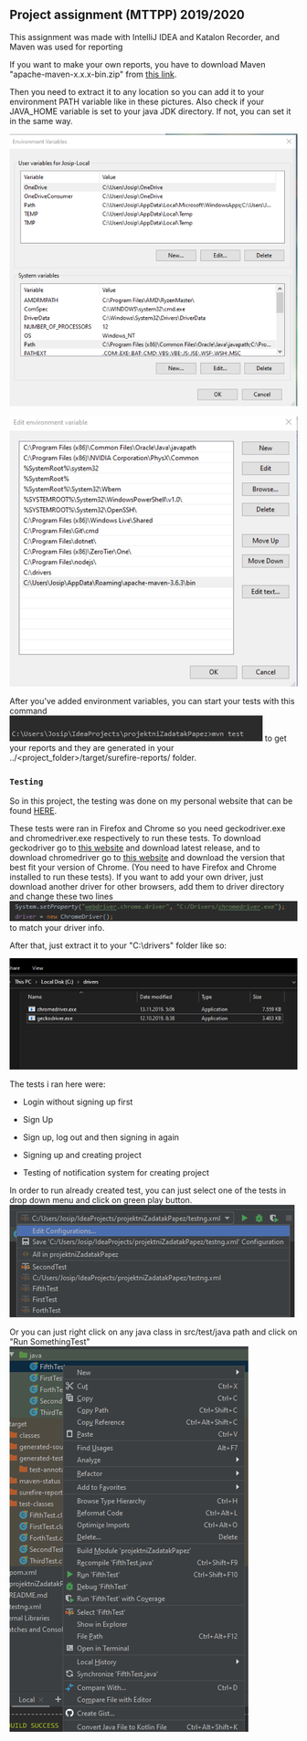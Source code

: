 ## Project assignment (MTTPP) 2019/2020


This assignment was made with IntelliJ IDEA and Katalon Recorder, and Maven was used for reporting

If you want to make your own reports, you have to download Maven "apache-maven-x.x.x-bin.zip" from [this link](https://maven.apache.org/download.cgi).

Then you need to extract it to any location so you can add it to your environment PATH variable like in these pictures.
Also check if your JAVA_HOME variable is set to your java JDK directory. If not, you can set it in the same way.

![Envrionment PATH variable](/images/screen1.png)

![Envrionment PATH variable](/images/screen2.png)

After you've added environment variables, you can start your tests with this command ![Maven Test](/images/screen7.png) 
to get your reports and they are generated in your ../<project_folder>/target/surefire-reports/ folder.
### `Testing`

So in this project, the testing was done on my personal website that can be found [HERE](https://jpapez-myplan.web.app/).

These tests were ran in Firefox and Chrome so you need geckodriver.exe and chromedriver.exe respectively to run
these tests. To download geckodriver go to [this website](https://github.com/mozilla/geckodriver/releases) and download
latest release, and to download chromedriver go to [this website](https://chromedriver.chromium.org/) and download the
version that best fit your version of Chrome. (You need to have Firefox and Chrome installed to run these tests).
If you want to add your own driver, just download another driver for other browsers, add them to driver directory and
change these two lines ![Drivers](/images/screen6.png) to match your driver info.


After that, just extract it to your "C:\drivers" folder like so:

![Drivers](/images/screen5.png)


The tests i ran here were: 
* Login without signing up first

* Sign Up

* Sign up, log out and then signing in again

* Signing up and creating project

* Testing of notification system for creating project

In order to run already created test, you can just select one of the tests in drop down menu and click on green play button.
![Test](/images/screen3.png)

Or you can just right click on any java class in src/test/java path and click on "Run SomethingTest"
![Test](/images/screen4.png)